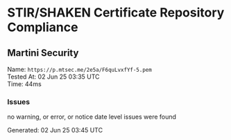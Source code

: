 # STIR/SHAKEN Certificate Repository Compliance

## Martini Security

Name: `https://p.mtsec.me/2e5a/F6quLvxfYf-5.pem`\
Tested At: 02 Jun 25 03:35 UTC\
Time: 44ms

### Issues

no warning, or error, or notice date level issues were found

Generated: 02 Jun 25 03:45 UTC